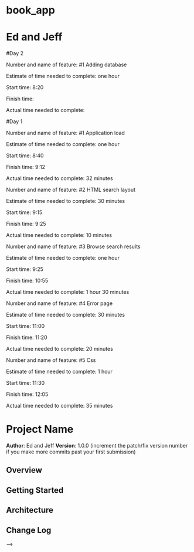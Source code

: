 # book_app
# Ed and Jeff

#Day 2

Number and name of feature: #1 Adding database

Estimate of time needed to complete: one hour

Start time: 8:20

Finish time: 

Actual time needed to complete:

#Day 1

Number and name of feature: #1 Application load

Estimate of time needed to complete: one hour

Start time: 8:40

Finish time: 9:12

Actual time needed to complete: 32 minutes

Number and name of feature: #2 HTML search layout

Estimate of time needed to complete: 30 minutes

Start time: 9:15

Finish time: 9:25

Actual time needed to complete: 10 minutes

Number and name of feature: #3 Browse search results

Estimate of time needed to complete: one hour

Start time: 9:25

Finish time: 10:55

Actual time needed to complete: 1 hour 30 minutes

Number and name of feature: #4 Error page

Estimate of time needed to complete: 30 minutes

Start time: 11:00

Finish time: 11:20

Actual time needed to complete: 20 minutes

Number and name of feature: #5 Css

Estimate of time needed to complete: 1 hour

Start time: 11:30

Finish time: 12:05

Actual time needed to complete: 35 minutes

# Project Name

**Author**: Ed and Jeff
**Version**: 1.0.0 (increment the patch/fix version number if you make more commits past your first submission)

## Overview
<!-- Provide a high level overview of what this application is and why you are building it, beyond the fact that it's an assignment for a Code 301 class. (i.e. What's your problem domain?) -->

## Getting Started
<!-- What are the steps that a user must take in order to build this app on their own machine and get it running? -->

## Architecture
<!-- Provide a detailed description of the application design. What technologies (languages, libraries, etc) you're using, and any other relevant design information. -->

## Change Log
<!-- Use this area to document the iterative changes made to your application as each feature is successfully implemented. Use time stamps. Here's an examples:

01-01-2001 4:59pm - Application now has a fully-functional express server, with GET and POST routes for the book resource.

## Credits and Collaborations
<!-- Give credit (and a link) to other people or resources that helped you build this application. -->
-->